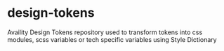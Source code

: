 # design-tokens
Availity Design Tokens repository used to transform tokens into css modules, scss variables or tech specific variables using Style Dictionary

